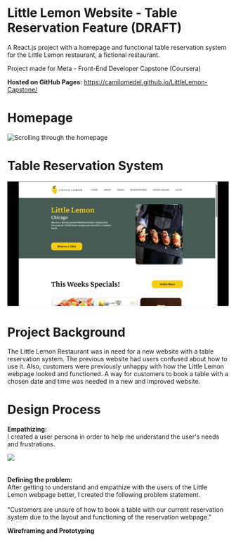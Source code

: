 # Little Lemon Website - Table Reservation Feature (DRAFT)
A React.js project with a homepage and functional table reservation system for the Little Lemon restaurant, a fictional restaurant.

Project made for Meta - Front-End Developer Capstone (Coursera)

**Hosted on GitHub Pages:** https://camilomedel.github.io/LittleLemon-Capstone/

# Homepage
![Scrolling through the homepage](https://github.com/CamiloMedel/LittleLemon-Capstone/blob/main/src/Assets/Documentation/2025-03-19%2018-18-41.gif)

# Table Reservation System
![Table reservation demo](https://github.com/CamiloMedel/LittleLemon-Capstone/blob/main/src/Assets/Documentation/2025-03-19%2018-30-44.gif)

# Project Background
The Little Lemon Restaurant was in need for a new website with a table reservation system. The previous website had users confused about how to use it. Also, customers were previously unhappy with how the Little Lemon webpage looked and functioned. A way for customers to book a table with a chosen date and time was needed in a new and improved website.

# Design Process
**Empathizing:**<br/>
I created a user persona in order to help me understand the user's needs and frustrations.

<img src="https://github.com/user-attachments/assets/c2f2e7fb-ce8a-4278-9dd3-1c30d88c5d89" width=500px>
<br/>
<br/>

**Defining the problem:** <br/>
After getting to understand and empathize with the users of the Little Lemon webpage better, I created the following problem statement.<br/>
<br/>
"Customers are unsure of how to book a table with our current reservation system due to the layout and functioning of the reservation webpage."

**Wireframing and Prototyping**
